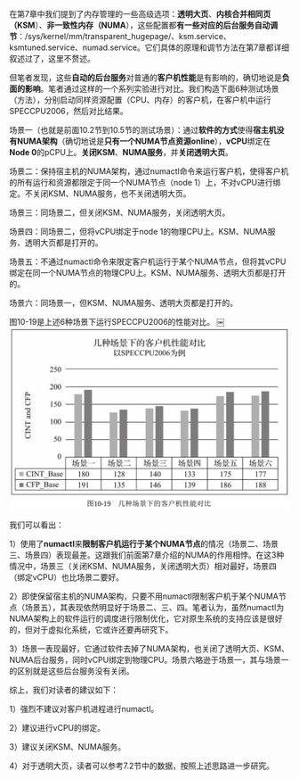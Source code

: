 
<!-- @import "[TOC]" {cmd="toc" depthFrom=1 depthTo=6 orderedList=false} -->

<!-- code_chunk_output -->



<!-- /code_chunk_output -->

在第7章中我们提到了内存管理的一些高级选项：**透明大页**、**内核合并相同页（KSM**）、**非一致性内存（NUMA**），这些配置都**有一些对应的后台服务自动调节**：/sys/kernel/mm/transparent\_hugepage/、ksm.service、ksmtuned.service、numad.service。它们具体的原理和调节方法在第7章都详细叙述过了，这里不赘述。

但笔者发现，这些**自动的后台服务**对普通的**客户机性能**是有影响的，确切地说是**负面的影响**。笔者通过这样的一个系列实验进行对比。我们构造下面6种测试场景（方法），分别启动同样资源配置（CPU、内存）的客户机，在客户机中运行SPECCPU2006，然后对比结果。

场景一（也就是前面10.2节到10.5节的测试场景）：通过**软件的方式**使得**宿主机没有NUMA架构**（确切地说是**只有一个NUMA节点资源online**），**vCPU**绑定在**Node 0**的pCPU上。**关闭KSM**、**NUMA服务**，并**关闭透明大页**。

场景二：保持宿主机的NUMA架构，通过numactl命令来运行客户机，使得客户机的所有运行和资源都限定于同一个NUMA节点（node 1）上，不对vCPU进行绑定。不关闭KSM、NUMA服务，也不关闭透明大页。

场景三：同场景二，但关闭KSM、NUMA服务，关闭透明大页。

场景四：同场景二，但将vCPU绑定于node 1的物理CPU上。KSM、NUMA服务、透明大页都是打开的。

场景五：不通过numactl命令来限定客户机运行于某个NUMA节点，但将其vCPU绑定在同一个NUMA节点的物理CPU上。KSM、NUMA服务、透明大页都是打开的。

场景六：同场景一，但KSM、NUMA服务、透明大页都是打开的。

图10\-19是上述6种场景下运行SPECCPU2006的性能对比。
￼
![](./images/2019-05-12-13-20-57.png)

我们可以看出：

1）使用了**numactl**来**限制客户机运行于某个NUMA节点**的情况（场景二、场景三、场景四）表现最差。这跟我们前面第7章介绍的NUMA的作用相悖。在这3种情况中，场景三（关闭KSM、NUMA服务，关闭透明大页）相对最好，场景四（绑定vCPU）也比场景二要好。

2）即使保留宿主机的NUMA架构，只要不用numactl限制客户机于某个NUMA节点（场景五），其表现依然明显好于场景二、三、四。笔者认为，虽然numactl为NUMA架构上的软件运行的调度进行限制优化，它对原生系统的支持应该是很好的，但对于虚拟化系统，它或许还要再研究下。

3）场景一表现最好，它通过软件去掉了NUMA架构，也关闭了透明大页、KSM、NUMA后台服务，同时vCPU绑定到物理CPU。场景六略逊于场景一，其与场景一的区别就是这些后台服务没有关闭。

综上，我们对读者的建议如下：

1）强烈不建议对客户机进程进行numactl。

2）建议进行vCPU的绑定。

3）建议关闭KSM、NUMA服务。

4）对于透明大页，读者可以参考7.2节中的数据，按照上述思路进一步研究。

